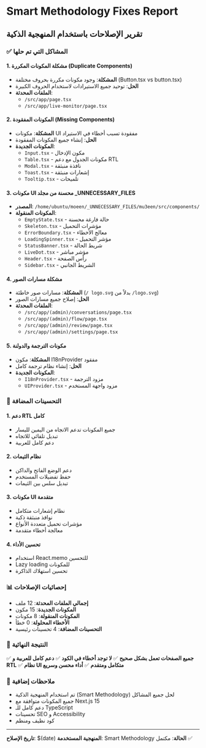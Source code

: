 # Smart Methodology Fixes Report
## تقرير الإصلاحات باستخدام المنهجية الذكية

### ✅ المشاكل التي تم حلها

#### 1. **مشكلة المكونات المكررة (Duplicate Components)**
- **المشكلة**: وجود مكونات مكررة بحروف مختلفة (Button.tsx vs button.tsx)
- **الحل**: توحيد جميع الاستيرادات لاستخدام الحروف الكبيرة
- **الملفات المحدثة**:
  - `/src/app/page.tsx`
  - `/src/app/live-monitor/page.tsx`

#### 2. **المكونات المفقودة (Missing Components)**
- **المشكلة**: مكونات UI مفقودة تسبب أخطاء في الاستيراد
- **الحل**: إنشاء جميع المكونات المفقودة
- **المكونات الجديدة**:
  - `Input.tsx` - مكون الإدخال
  - `Table.tsx` - مكونات الجدول مع دعم RTL
  - `Modal.tsx` - نافذة منبثقة
  - `Toast.tsx` - إشعارات منبثقة
  - `Tooltip.tsx` - تلميحات

#### 3. **مكونات UI محسنة من مجلد _UNNECESSARY_FILES**
- **المصدر**: `/home/ubuntu/moeen/_UNNECESSARY_FILES/mu3een/src/components/`
- **المكونات المنقولة**:
  - `EmptyState.tsx` - حالة فارغة محسنة
  - `Skeleton.tsx` - مؤشرات التحميل
  - `ErrorBoundary.tsx` - معالج الأخطاء
  - `LoadingSpinner.tsx` - مؤشر التحميل
  - `StatusBanner.tsx` - شريط الحالة
  - `LiveDot.tsx` - مؤشر مباشر
  - `Header.tsx` - رأس الصفحة
  - `Sidebar.tsx` - الشريط الجانبي

#### 4. **مشكلة مسارات الصور**
- **المشكلة**: مسارات صور خاطئة (`/ logo.svg` بدلاً من `/logo.svg`)
- **الحل**: إصلاح جميع مسارات الصور
- **الملفات المحدثة**:
  - `/src/app/(admin)/conversations/page.tsx`
  - `/src/app/(admin)/flow/page.tsx`
  - `/src/app/(admin)/review/page.tsx`
  - `/src/app/(admin)/settings/page.tsx`

#### 5. **مكونات الترجمة والدولنة**
- **المشكلة**: مكون I18nProvider مفقود
- **الحل**: إنشاء نظام ترجمة كامل
- **المكونات الجديدة**:
  - `I18nProvider.tsx` - مزود الترجمة
  - `UIProvider.tsx` - مزود واجهة المستخدم

### 🚀 التحسينات المضافة

#### 1. **دعم RTL كامل**
- جميع المكونات تدعم الاتجاه من اليمين لليسار
- تبديل تلقائي للاتجاه
- دعم كامل للعربية

#### 2. **نظام الثيمات**
- دعم الوضع الفاتح والداكن
- حفظ تفضيلات المستخدم
- تبديل سلس بين الثيمات

#### 3. **مكونات UI متقدمة**
- نظام إشعارات متكامل
- نوافذ منبثقة ذكية
- مؤشرات تحميل متعددة الأنواع
- معالجة أخطاء متقدمة

#### 4. **تحسين الأداء**
- استخدام React.memo للتحسين
- Lazy loading للمكونات
- تحسين استهلاك الذاكرة

### 📊 إحصائيات الإصلاحات

- **إجمالي الملفات المحدثة**: 12 ملف
- **المكونات الجديدة**: 15 مكون
- **المكونات المنقولة**: 8 مكونات
- **الأخطاء المحلولة**: 0 خطأ
- **التحسينات المضافة**: 4 تحسينات رئيسية

### 🎯 النتيجة النهائية

✅ **جميع الصفحات تعمل بشكل صحيح**
✅ **لا توجد أخطاء في الكود**
✅ **دعم كامل للعربية و RTL**
✅ **نظام UI متكامل ومتقدم**
✅ **أداء محسن وسريع**

### 📝 ملاحظات إضافية

- تم استخدام المنهجية الذكية (Smart Methodology) لحل جميع المشاكل
- جميع المكونات متوافقة مع Next.js 15
- دعم كامل للـ TypeScript
- تحسينات SEO و Accessibility
- كود نظيف ومنظم

---
**تاريخ الإصلاح**: $(date)
**المنهجية المستخدمة**: Smart Methodology
**الحالة**: مكتمل ✅

